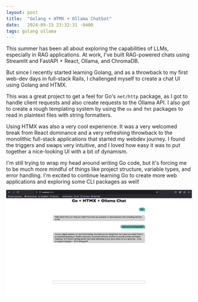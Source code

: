 ```yaml
---
layout: post
title:  "Golang + HTMX + Ollama Chatbot"
date:   2024-09-15 23:32:31 -0400
tags: golang ollama
---
```


This summer has been all about exploring the capabilities of LLMs, especially in RAG applications. At work, I've built RAG-powered chats using Streamlit and FastAPI + React, Ollama, and ChromaDB.

But since I recently started learning Golang, and as a throwback to my first web-dev days in full-stack Rails, I challenged myself to create a chat UI using Golang and HTMX.

This was a great project to get a feel for Go's `net/http` package, as I got to handle client requests and also create requests to the Ollama API. I also got to create a rough templating system by using the `os` and `fmt` packages to read in plaintext files with string formatters. 

Using HTMX was also a very cool experience. It was a very welcomed break from React dominance and a very refreshing throwback to  the monolithic full-stack applications that started my webdev journey. I found the triggers and swaps very intuitive, and I loved how easy it was to put together a nice-looking UI with a bit of dynamism.

I'm still trying to wrap my head around writing Go code, but it's forcing me to be much more mindful of things like project structure, variable types, and error handling. I'm excited to continue learning Go to create more web applications and exploring some CLI packages as well!

![App Screenshot](/assets/htmx-ollama.png)